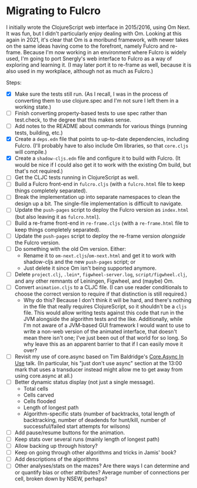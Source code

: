 # Migrating to Fulcro

I initially wrote the ClojureScript web interface in 2015/2016, using Om Next. It was fun, but I didn't particularly enjoy dealing with Om. Looking at this again in 2021, it's clear that Om is a moribund framework, with newer takes on the same ideas having come to the forefront, namely Fulcro and re-frame. Because I'm now working in an environment where Fulcro is widely used, I'm going to port Snergly's web interface to Fulcro as a way of exploring and learning it. (I may later port it to re-frame as well, because it is also used in my workplace, although not as much as Fulcro.)

Steps:

- [x] Make sure the tests still run. (As I recall, I was in the process of converting them to use clojure.spec and I'm not sure I left them in a working state.)
- [ ] Finish converting property-based tests to use spec rather than test.check, to the degree that this makes sense.
- [ ] Add notes to the README about commands for various things (running tests, building, etc.)
- [x] Create a `deps.edn` file that points to up-to-date dependencies, including Fulcro. (I'll probably have to also include Om libraries, so that `core.cljs` will compile.)
- [x] Create a `shadow-cljs.edn` file and configure it to build with Fulcro. (It would be nice if I could also get it to work with the existing Om build, but that's not required.)
- [ ] Get the CLJC tests running in ClojureScript as well.
- [ ] Build a Fulcro front-end in `fulcro.cljs` (with a `fulcro.html` file to keep things completely separated).
- [ ] Break the implementation up into separate namespaces to clean the design up a bit. The single-file implementation is difficult to navigate.
- [ ] Update the `push-pages` script to deploy the Fulcro version as `index.html` (but also leaving it as `fulcro.html`).
- [ ] Build a re-frame front-end in `re-frame.cljs` (with a `re-frame.html` file to keep things completely separated).
- [ ] Update the `push-pages` script to deploy the re-frame version *alongside* the Fulcro version.
- [ ] Do something with the old Om version. Either:
  - Rename it to `om-next.cljs`/`om-next.html` and get it to work with shadow-cljs and the new `push-pages` script; or
  - Just delete it since Om isn't being supported anymore.
- [ ] Delete `project.clj`, `.lein*`, `figwheel-server.log`, `script/figwheel.clj`, and any other remnants of Leiningen, Figwheel, and (maybe) Om.
- [ ] Convert `animation.cljs` to a CLJC file. (I can use reader conditionals to choose the correct version to require if that distinction is still required.)
  - Why do this? Because I don't think it will be hard, and there's nothing in the file that really requires ClojureScript, so it shouldn't be a `cljs` file. This would allow writing tests against this code that run in the JVM alongside the algorithm tests and the like. Additionally, while I'm not aware of a JVM-based GUI framework I would want to use to write a non-web version of the animated interface, that doesn't mean there isn't one; I've just been out of that world for so long. So why leave this as an apparent barrier to that if I can easily move it over?
- [ ] Revisit my use of core.async based on Tim Baldridge's [Core.Async In Use](https://www.youtube.com/watch?v=096pIlA3GDo) talk. (In particular, his "just don't use async" section at the 13:00 mark that uses a transducer instead might allow me to get away from using core.async at all.)
- [ ] Better dynamic status display (not just a single message).
  - Total cells
  - Cells carved
  - Cells flooded
  - Length of longest path
  - Algorithm-specific stats (number of backtracks, total length of backtracking, number of deadends for hunt/kill, number of successful/failed start attempts for wilsons)
- [ ] Add pause/resume buttons for the animation.
- [ ] Keep stats over several runs (mainly length of longest path)
- [ ] Allow backing up through history?
- [ ] Keep on going through other algorithms and tricks in Jamis' book?
- [ ] Add descriptions of the algorithms
- [ ] Other analyses/stats on the mazes? Are there ways I can determine and or quantify bias or other attributes? Average number of connections per cell, broken down by NSEW, perhaps?